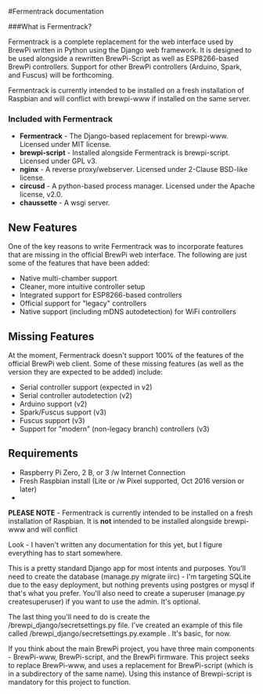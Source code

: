 #Fermentrack documentation

###What is Fermentrack?

Fermentrack is a complete replacement for the web interface used by BrewPi written in Python using the Django web framework. It is designed to be used alongside a rewritten BrewPi-Script as well as ESP8266-based BrewPi controllers. Support for other BrewPi controllers (Arduino, Spark, and Fuscus) will be forthcoming. 

Fermentrack is currently intended to be installed on a fresh installation of Raspbian and will conflict with brewpi-www if installed on the same server. 


### Included with Fermentrack

* **Fermentrack** - The Django-based replacement for brewpi-www. Licensed under MIT license.
* **brewpi-script** - Installed alongside Fermentrack is brewpi-script. Licensed under GPL v3.
* **nginx** - A reverse proxy/webserver. Licensed under 2-Clause BSD-like license.
* **circusd** - A python-based process manager. Licensed under the Apache license, v2.0.
* **chaussette** - A wsgi server. 

## New Features

One of the key reasons to write Fermentrack was to incorporate features that are missing in the official BrewPi web interface. The following are just some of the features that have been added:

* Native multi-chamber support
* Cleaner, more intuitive controller setup
* Integrated support for ESP8266-based controllers
* Official support for "legacy" controllers
* Native support (including mDNS autodetection) for WiFi controllers

## Missing Features

At the moment, Fermentrack doesn't support 100% of the features of the official BrewPi web client. Some of these missing features (as well as the version they are expected to be added) include:

* Serial controller support (expected in v2)
* Serial controller autodetection (v2)
* Arduino support (v2)
* Spark/Fuscus support (v3)
* Fuscus support (v3)
* Support for "modern" (non-legacy branch) controllers (v3)


## Requirements

* Raspberry Pi Zero, 2 B, or 3 /w Internet Connection
* Fresh Raspbian install (Lite or /w Pixel supported, Oct 2016 version or later)
* 

**PLEASE NOTE** - Fermentrack is currently intended to be installed on a fresh installation of Raspbian. It is **not** intended to be installed alongside brewpi-www and will conflict 






Look - I haven't written any documentation for this yet, but I figure everything has to start somewhere.

This is a pretty standard Django app for most intents and purposes. You'll need to create the database (manage.py migrate iirc) - I'm targeting SQLite due to the easy deployment, but nothing prevents using postgres or mysql if that's what you prefer. You'll also need to create a superuser (manage.py createsuperuser) if you want to use the admin. It's optional.

The last thing you'll need to do is create the /brewpi_django/secretsettings.py file. I've created an example of this file called /brewpi_django/secretsettings.py.example . It's basic, for now.

If you think about the main BrewPi project, you have three main components - BrewPi-www, BrewPi-script, and the BrewPi firmware. This project seeks to replace BrewPi-www, and uses a replacement for BrewPi-script (which is in a subdirectory of the same name). Using this instance of Brewpi-script is mandatory for this project to function.

